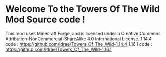 # Welcome To the Towers Of The Wild Mod Source code !
This mod uses Minecraft Forge, and is licensed under a Creative Commons Attribution-NonCommercial-ShareAlike 4.0 International License.
 1.14.4 code : https://github.com/Idrae/Towers_Of_The_Wild-1.14.4
 1.16.1 code : https://github.com/Idrae/Towers_Of_The_Wild-1.16.1
